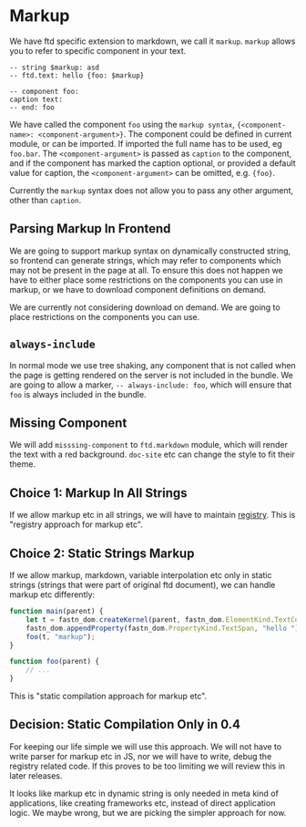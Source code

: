 # Markup

We have ftd specific extension to markdown, we call it `markup`. `markup` allows you to refer to specific component in
your text.

```ftd
-- string $markup: asd
-- ftd.text: hello {foo: $markup}

-- component foo:
caption text:
-- end: foo
```

We have called the component `foo` using the `markup syntax`, `{<component-name>: <component-argument>}`. The component
could be defined in current module, or can be imported. If imported the full name has to be used, eg `foo.bar`. The
`<component-argument>` is passed as `caption` to the component, and if the component has marked the caption optional,
or provided a default value for caption, the `<component-argument>` can be omitted, e.g. `{foo}`.

Currently the `markup` syntax does not allow you to pass any other argument, other than `caption`.

## Parsing Markup In Frontend

We are going to support markup syntax on dynamically constructed string, so frontend can generate strings, which may
refer to components which may not be present in the page at all. To ensure this does not happen we have to either place
some restrictions on the components you can use in markup, or we have to download component definitions on demand.

We are currently not considering download on demand. We are going to place restrictions on the components you can use.

## `always-include`

In normal mode we use tree shaking, any component that is not called when the page is getting rendered on the server
is not included in the bundle. We are going to allow a marker, `-- always-include: foo`, which will ensure that `foo`
is always included in the bundle.

## Missing Component

We will add `misssing-component` to `ftd.markdown` module, which will render the text with a red background. `doc-site`
etc can change the style to fit their theme.

## Choice 1: Markup In All Strings

If we allow markup etc in all strings, we will have to maintain [registry](registry.md). This is "registry approach for
markup etc".

## Choice 2: Static Strings Markup

If we allow markup, markdown, variable interpolation etc only in static strings (strings that were part of original ftd
document), we can handle markup etc differently:

```js
function main(parent) {
    let t = fastn_dom.createKernel(parent, fastn_dom.ElementKind.TextContainer);
    fastn_dom.appendProperty(fastn_dom.PropertyKind.TextSpan, "hello ");
    foo(t, "markup");
}

function foo(parent) {
    // ...    
}
```

This is "static compilation approach for markup etc".

## Decision: Static Compilation Only in 0.4

For keeping our life simple we will use this approach. We will not have to write parser for markup etc in JS, nor we 
will have to write, debug the registry related code. If this proves to be too limiting we will review this in later
releases.

It looks like markup etc in dynamic string is only needed in meta kind of applications, like creating frameworks etc,
instead of direct application logic. We maybe wrong, but we are picking the simpler approach for now.
